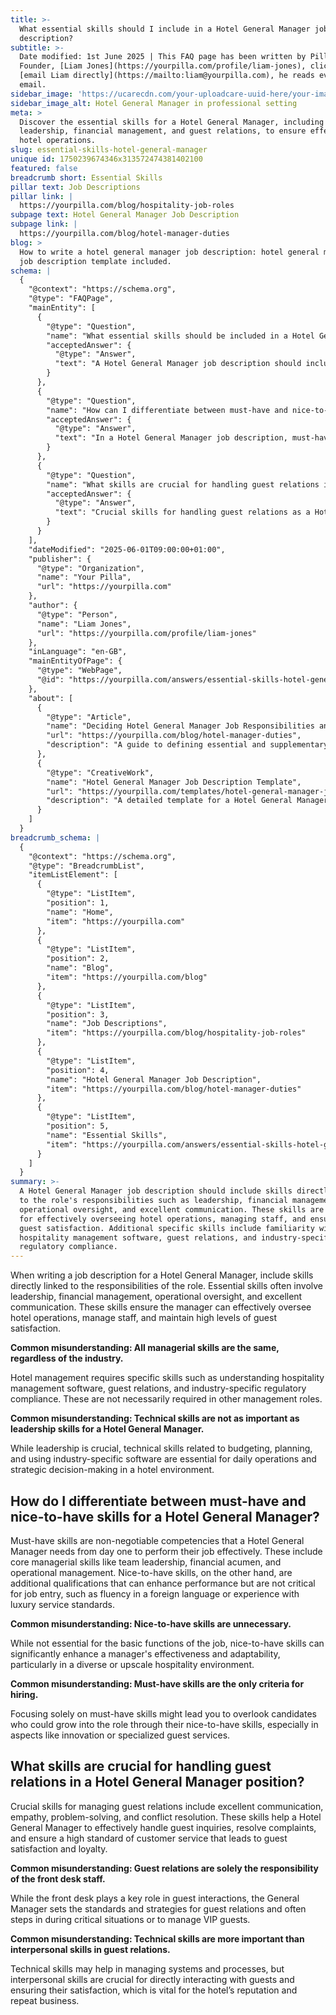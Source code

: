 ```yaml
---
title: >-
  What essential skills should I include in a Hotel General Manager job
  description?
subtitle: >-
  Date modified: 1st June 2025 | This FAQ page has been written by Pilla
  Founder, [Liam Jones](https://yourpilla.com/profile/liam-jones), click to
  [email Liam directly](https://mailto:liam@yourpilla.com), he reads every
  email.
sidebar_image: 'https://ucarecdn.com/your-uploadcare-uuid-here/your-image.jpg'
sidebar_image_alt: Hotel General Manager in professional setting
meta: >
  Discover the essential skills for a Hotel General Manager, including
  leadership, financial management, and guest relations, to ensure effective
  hotel operations.
slug: essential-skills-hotel-general-manager
unique id: 1750239674346x313572474381402100
featured: false
breadcrumb short: Essential Skills
pillar text: Job Descriptions
pillar link: |
  https://yourpilla.com/blog/hospitality-job-roles
subpage text: Hotel General Manager Job Description
subpage link: |
  https://yourpilla.com/blog/hotel-manager-duties
blog: >
  How to write a hotel general manager job description: hotel general manager
  job description template included.
schema: |
  {
    "@context": "https://schema.org",
    "@type": "FAQPage",
    "mainEntity": [
      {
        "@type": "Question",
        "name": "What essential skills should be included in a Hotel General Manager job description?",
        "acceptedAnswer": {
          "@type": "Answer",
          "text": "A Hotel General Manager job description should include skills directly linked to the role's responsibilities such as leadership, financial management, operational oversight, and excellent communication. These skills are crucial for effectively overseeing hotel operations, managing staff, and ensuring guest satisfaction. Additional specific skills include familiarity with hospitality management software, guest relations, and industry-specific regulatory compliance."
        }
      },
      {
        "@type": "Question",
        "name": "How can I differentiate between must-have and nice-to-have skills for a Hotel General Manager?",
        "acceptedAnswer": {
          "@type": "Answer",
          "text": "In a Hotel General Manager job description, must-have skills are essential for effective job performance from day one and include competencies like team leadership, financial acumen, and operational management. Nice-to-have skills, such as fluency in a foreign language or familiarity with luxury service standards, while not essential, can enhance a manager’s performance and adaptability in diverse or upscale hospitality environments."
        }
      },
      {
        "@type": "Question",
        "name": "What skills are crucial for handling guest relations in a Hotel General Manager position?",
        "acceptedAnswer": {
          "@type": "Answer",
          "text": "Crucial skills for handling guest relations as a Hotel General Manager include excellent communication, empathy, problem-solving, and conflict resolution. These interpersonal skills are essential for managing guest inquiries, resolving complaints, and ensuring a high level of customer service that fosters guest satisfaction and loyalty. These skills support the General Manager in setting guest relations standards and strategies."
        }
      }
    ],
    "dateModified": "2025-06-01T09:00:00+01:00",
    "publisher": {
      "@type": "Organization",
      "name": "Your Pilla",
      "url": "https://yourpilla.com"
    },
    "author": {
      "@type": "Person",
      "name": "Liam Jones",
      "url": "https://yourpilla.com/profile/liam-jones"
    },
    "inLanguage": "en-GB",
    "mainEntityOfPage": {
      "@type": "WebPage",
      "@id": "https://yourpilla.com/answers/essential-skills-hotel-general-manager"
    },
    "about": [
      {
        "@type": "Article",
        "name": "Deciding Hotel General Manager Job Responsibilities and Skills",
        "url": "https://yourpilla.com/blog/hotel-manager-duties",
        "description": "A guide to defining essential and supplementary skills for a Hotel General Manager, aiding in crafting comprehensive job descriptions."
      },
      {
        "@type": "CreativeWork",
        "name": "Hotel General Manager Job Description Template",
        "url": "https://yourpilla.com/templates/hotel-general-manager-job-description",
        "description": "A detailed template for a Hotel General Manager job description, highlighting necessary skills and qualifications."
      }
    ]
  }
breadcrumb_schema: |
  {
    "@context": "https://schema.org",
    "@type": "BreadcrumbList",
    "itemListElement": [
      {
        "@type": "ListItem",
        "position": 1,
        "name": "Home",
        "item": "https://yourpilla.com"
      },
      {
        "@type": "ListItem",
        "position": 2,
        "name": "Blog",
        "item": "https://yourpilla.com/blog"
      },
      {
        "@type": "ListItem",
        "position": 3,
        "name": "Job Descriptions",
        "item": "https://yourpilla.com/blog/hospitality-job-roles"
      },
      {
        "@type": "ListItem",
        "position": 4,
        "name": "Hotel General Manager Job Description",
        "item": "https://yourpilla.com/blog/hotel-manager-duties"
      },
      {
        "@type": "ListItem",
        "position": 5,
        "name": "Essential Skills",
        "item": "https://yourpilla.com/answers/essential-skills-hotel-general-manager"
      }
    ]
  }
summary: >-
  A Hotel General Manager job description should include skills directly linked
  to the role's responsibilities such as leadership, financial management,
  operational oversight, and excellent communication. These skills are crucial
  for effectively overseeing hotel operations, managing staff, and ensuring
  guest satisfaction. Additional specific skills include familiarity with
  hospitality management software, guest relations, and industry-specific
  regulatory compliance.
---
```

When writing a job description for a Hotel General Manager, include skills directly linked to the responsibilities of the role. Essential skills often involve leadership, financial management, operational oversight, and excellent communication. These skills ensure the manager can effectively oversee hotel operations, manage staff, and maintain high levels of guest satisfaction.

**Common misunderstanding: All managerial skills are the same, regardless of the industry.**

Hotel management requires specific skills such as understanding hospitality management software, guest relations, and industry-specific regulatory compliance. These are not necessarily required in other management roles.

**Common misunderstanding: Technical skills are not as important as leadership skills for a Hotel General Manager.**

While leadership is crucial, technical skills related to budgeting, planning, and using industry-specific software are essential for daily operations and strategic decision-making in a hotel environment.

## How do I differentiate between must-have and nice-to-have skills for a Hotel General Manager?

Must-have skills are non-negotiable competencies that a Hotel General Manager needs from day one to perform their job effectively. These include core managerial skills like team leadership, financial acumen, and operational management. Nice-to-have skills, on the other hand, are additional qualifications that can enhance performance but are not critical for job entry, such as fluency in a foreign language or experience with luxury service standards.

**Common misunderstanding: Nice-to-have skills are unnecessary.**

While not essential for the basic functions of the job, nice-to-have skills can significantly enhance a manager's effectiveness and adaptability, particularly in a diverse or upscale hospitality environment.

**Common misunderstanding: Must-have skills are the only criteria for hiring.**

Focusing solely on must-have skills might lead you to overlook candidates who could grow into the role through their nice-to-have skills, especially in aspects like innovation or specialized guest services.

## What skills are crucial for handling guest relations in a Hotel General Manager position?

Crucial skills for managing guest relations include excellent communication, empathy, problem-solving, and conflict resolution. These skills help a Hotel General Manager to effectively handle guest inquiries, resolve complaints, and ensure a high standard of customer service that leads to guest satisfaction and loyalty.

**Common misunderstanding: Guest relations are solely the responsibility of the front desk staff.**

While the front desk plays a key role in guest interactions, the General Manager sets the standards and strategies for guest relations and often steps in during critical situations or to manage VIP guests.

**Common misunderstanding: Technical skills are more important than interpersonal skills in guest relations.**

Technical skills may help in managing systems and processes, but interpersonal skills are crucial for directly interacting with guests and ensuring their satisfaction, which is vital for the hotel’s reputation and repeat business.
